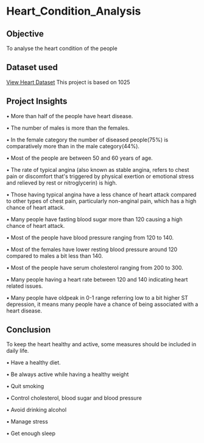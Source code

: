 # Heart_Condition_Analysis
## Objective 
To analyse the heart condition of the people

## Dataset used
<a href = "https://github.com/rinasingh1/Heart_Condition_Analysis/blob/main/Heart%20Dataset.csv">View Heart Dataset</a> This project is based on 1025

## Project Insights 
•	More than half of the people have heart disease.
<br>

•	The number of males is more than the females.
<br>

•	In the female category the number of diseased people(75%) is comparatively more than in the male category(44%). 
<br>

•	Most of the people are between 50 and 60  years of age.
<br>

•	The rate of typical angina (also known as stable angina, refers to chest pain or discomfort that's triggered by physical exertion or emotional stress and relieved by rest or nitroglycerin) is high.
<br>

•	Those having typical angina have a less chance of heart attack compared to other types of chest pain, particularly non-anginal pain, which has a high chance of heart attack.
<br>

•	Many people have fasting blood sugar more than 120 causing a high chance of heart attack.
<br>

•	Most of the people have blood pressure ranging from 120 to 140.
<br>

•	Most of the females have lower resting blood pressure around 120 compared to males a bit less than 140.
<br>

•	Most of the people have serum cholesterol ranging from 200 to 300.
<br>


•	Many people having a heart rate between 120 and 140 indicating heart related issues.
<br>

•	Many people have oldpeak in 0-1 range referring low to a bit higher ST depression, it means many people have a chance of being associated with a heart disease.

## Conclusion
To keep the heart healthy and active, some measures should be included in daily life. 
<br>

•	Have a healthy diet.
<br>

•	Be always active while having a healthy weight
<br>

•	Quit smoking
<br>

•	Control  cholesterol, blood sugar and blood pressure
<br>

•	Avoid drinking alcohol
<br>

•	Manage stress
<br>

•	Get enough sleep



